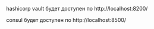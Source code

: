 hashicorp vault будет доступен по http://localhost:8200/

consul будет доступен по http://localhost:8500/


